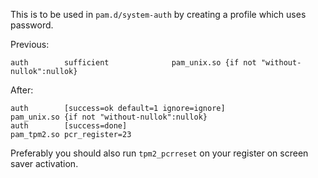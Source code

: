This is to be used in `pam.d/system-auth` by creating a profile which uses password.

Previous:
```
auth        sufficient              pam_unix.so {if not "without-nullok":nullok}
```

After:
```
auth        [success=ok default=1 ignore=ignore]              pam_unix.so {if not "without-nullok":nullok}
auth        [success=done]                                    pam_tpm2.so pcr_register=23
```

Preferably you should also run `tpm2_pcrreset` on your register on screen saver activation.
